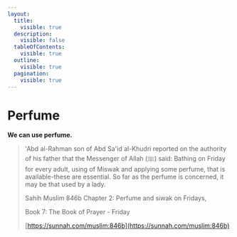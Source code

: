 ```yaml
---
layout:
  title:
    visible: true
  description:
    visible: false
  tableOfContents:
    visible: true
  outline:
    visible: true
  pagination:
    visible: true
---
```


# Perfume

**We can use perfume.**

> 'Abd al-Rahman son of Abd Sa'id al-Khudri reported on the authority of his father that the Messenger of Allah (ﷺ) said: Bathing on Friday for every adult, using of Miswak and applying some perfume, that is available-these are essential. So far as the perfume is concerned, it may be that used by a lady.
>
> Sahih Muslim 846b Chapter 2: Perfume and siwak on Fridays,&#x20;
>
> Book 7: The Book of Prayer - Friday&#x20;
>
> [https://sunnah.com/muslim:846b](https://sunnah.com/muslim:846b)
